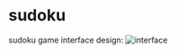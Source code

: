 # sudoku
sudoku game interface design:
 ![interface](https://github.com/Nurvural/sudoku/assets/56086739/00bf5576-a121-4b04-a684-7e5cf54c4294)


